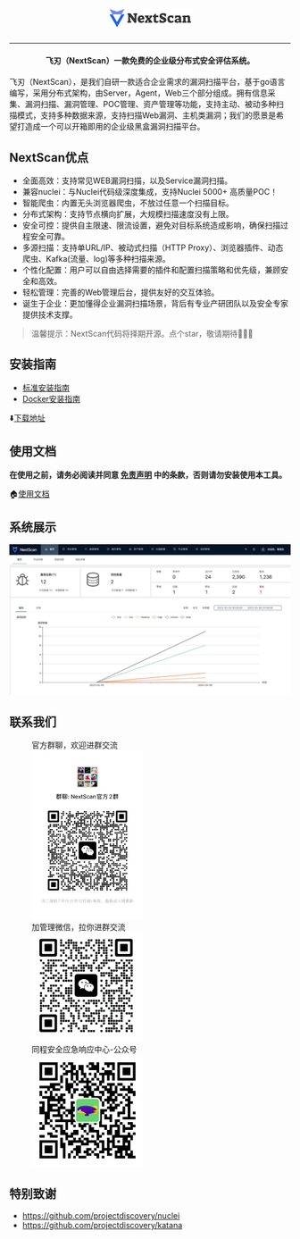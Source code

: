 <h1 align="center">
  <a href="https://github.com/tongcheng-security-team/NextScan"><img src="images/NextScan.png" width="30%"  alt="NextScan"></a>
</h1>

---

<h4 align="center">飞刃（NextScan）一款免费的企业级分布式安全评估系统。</h4>

飞刃（NextScan），是我们自研一款适合企业需求的漏洞扫描平台，基于go语言编写，采用分布式架构，由Server，Agent，Web三个部分组成。拥有信息采集、漏洞扫描、漏洞管理、POC管理、资产管理等功能，支持主动、被动多种扫描模式，支持多种数据来源，支持扫描Web漏洞、主机类漏洞；我们的愿景是希望打造成一个可以开箱即用的企业级黑盒漏洞扫描平台。

## NextScan优点

+ 全面高效：支持常见WEB漏洞扫描，以及Service漏洞扫描。 
+ 兼容nuclei：与Nuclei代码级深度集成，支持Nuclei 5000+ 高质量POC！ 
+ 智能爬虫：内置无头浏览器爬虫，不放过任意一个扫描目标。 
+ 分布式架构：支持节点横向扩展，大规模扫描速度没有上限。 
+ 安全可控：提供自主限速、限流设置，避免对目标系统造成影响，确保扫描过程安全可靠。 
+ 多源扫描：支持单URL/IP、被动式扫描（HTTP Proxy）、浏览器插件、动态爬虫、Kafka(流量、log)等多种扫描来源。 
+ 个性化配置：用户可以自由选择需要的插件和配置扫描策略和优先级，兼顾安全和高效。 
+ 轻松管理：完善的Web管理后台，提供友好的交互体验。 
+ 诞生于企业：更加懂得企业漏洞扫描场景，背后有专业产研团队以及安全专家提供技术支撑。

> 温馨提示：NextScan代码将择期开源。点个star，敬请期待🌟🌟🌟


## 安装指南

* [标准安装指南](https://next-scan.ly.com/install/binary/)
* [Docker安装指南](https://next-scan.ly.com/install/docker/)

⬇️[下载地址](https://github.com/tongcheng-security-team/NextScan/releases)

## 使用文档

**在使用之前，请务必阅读并同意 [免责声明](https://github.com/tongcheng-security-team/NextScan/blob/master/Disclaimer.md) 中的条款，否则请勿安装使用本工具。**

🏠[使用文档](https://next-scan.ly.com/user-guide/start/)  

## 系统展示

![!界面展示](./images/dashboard.png)

## 联系我们
<figure>
  <figcaption>官方群聊，欢迎进群交流</figcaption>
  <img src="./images/wechat_group.jpg" width="200px" />
  <figcaption>加管理微信，拉你进群交流</figcaption>
  <img src="./images/wechat.jpg" width="200px" />
  <figcaption>同程安全应急响应中心-公众号</figcaption>
  <img src="./images/wx_group.png" width="200px" />
</figure>

## 特别致谢
+ https://github.com/projectdiscovery/nuclei
+ https://github.com/projectdiscovery/katana


